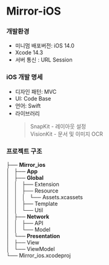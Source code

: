 # Mirror-iOS

### 개발환경 
- 미니멈 배포버전: iOS 14.0 
- Xcode 14.3
- 서버 통신 : URL Session

### iOS 개발 명세
- 디자인 패턴: MVC 
- UI: Code Base
- 언어: Swift
- 라이브러리
  > SnapKit - 레이아웃 설정 <br>
  > VisionKit - 문서 및 이미지 OCR <br>
  
### 프로젝트 구조
<aside>
  
├── **Mirror_ios** <br>
│   ├── **App** <br>
│   ├── **Global** <br>
│   │   ├── Extension <br>
│   │   ├── Resource <br>
│   │   │   └── Assets.xcassets <br>
│   │   ├── Template <br>
│   │   └── Util <br>
│   ├── **Network** <br>
│   │   ├── API <br>
│   │   └── Model <br>
│   └── **Presentation** <br>
│       ├── View <br>
│       └── ViewModel <br>
└── Mirror_ios.xcodeproj <br>

</aside>
